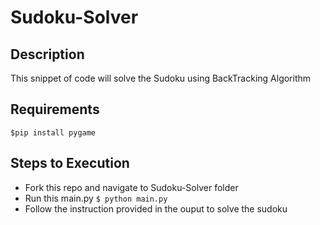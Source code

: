 # Sudoku-Solver
## Description
This snippet of code will solve the Sudoku using BackTracking Algorithm

## Requirements
`$pip install pygame`

## Steps to Execution
- Fork this repo and navigate to Sudoku-Solver folder
- Run this main.py `$ python main.py`
- Follow the instruction provided in the ouput to solve the sudoku

